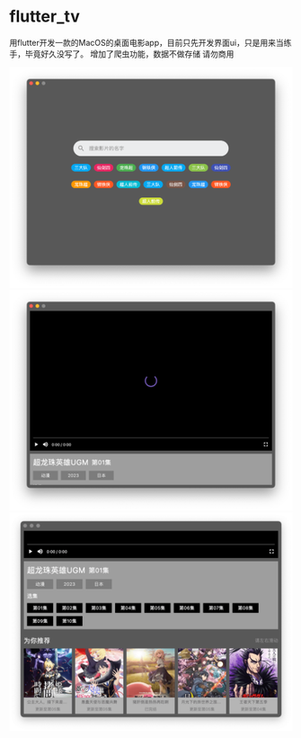 # flutter_tv

用flutter开发一款的MacOS的桌面电影app，目前只先开发界面ui，只是用来当练手，毕竟好久没写了。
增加了爬虫功能，数据不做存储
请勿商用

![](https://github.com/tiandi0228/flutter_tv/blob/dev/doc/home.png)
![](https://github.com/tiandi0228/flutter_tv/blob/dev/doc/demo1.png)
![](https://github.com/tiandi0228/flutter_tv/blob/dev/doc/demo2.png)
